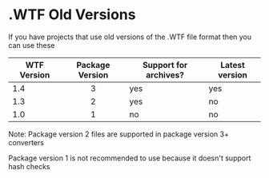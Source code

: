 
# .WTF Old Versions

If you have projects that use old versions of the .WTF file format then you can use these


| WTF Version 	 | Package Version 	 | Support for archives? 	| Latest version 	 |
|---------------|:-----------------:|-----------------------	|------------------|
| 1.4         	 | 3               	 | yes                   	| yes            	 |
| 1.3         	 | 2               	 | yes                   	| no            	  |
| 1.0         	 | 1               	 | no                    	| no             	 |

Note: Package version 2 files are supported in package version 3+ converters

Package version 1 is not recommended to use because it doesn't support hash checks